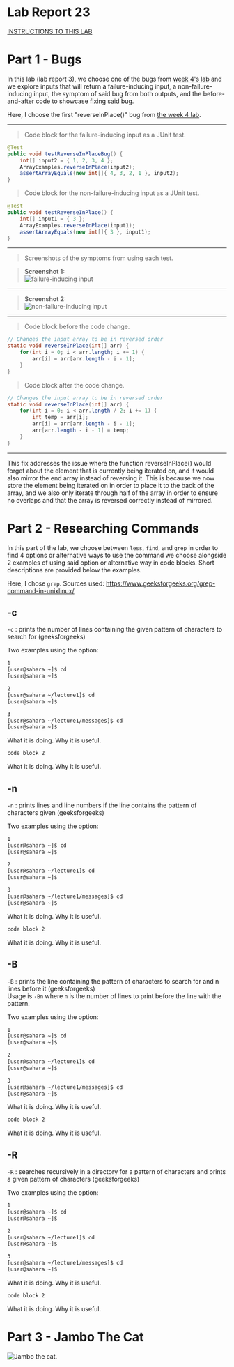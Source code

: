 # Lab Report 23 
<a href="https://ucsd-cse15l-w24.github.io/week5/index.html#lab-report-3---bugs-and-commands-week-5" target="_blank">INSTRUCTIONS TO THIS LAB</a>

# Part 1 - Bugs  
In this lab (lab report 3), we choose one of the bugs from <a href="https://ucsd-cse15l-w24.github.io/week4/index.html#lab-tasks">week 4's lab</a> and we explore inputs that will return a failure-inducing input, a non-failure-inducing input, the symptom of said bug from both outputs, and the before-and-after code to showcase fixing said bug.
<br>

Here, I choose the first "reverseInPlace()" bug from <a href="https://ucsd-cse15l-w24.github.io/week4/index.html#lab-tasks">the week 4 lab</a>.

---

> Code block for the failure-inducing input as a JUnit test.
```java
@Test
public void testReverseInPlaceBug() {
	int[] input2 = { 1, 2, 3, 4 };
	ArrayExamples.reverseInPlace(input2);
	assertArrayEquals(new int[]{ 4, 3, 2, 1 }, input2);
}
```

> Code block for the non-failure-inducing input as a JUnit test.
```java
@Test 
public void testReverseInPlace() {
    int[] input1 = { 3 };
    ArrayExamples.reverseInPlace(input1);
    assertArrayEquals(new int[]{ 3 }, input1);
}
```

---

> Screenshots of the symptoms from using each test.  

> **Screenshot 1:** <br>
![failure-inducing input](image-2.png)

---

> **Screenshot 2:** <br>
![non-failure-inducing input](image-1.png)

---

> Code block before the code change.
```java
// Changes the input array to be in reversed order
static void reverseInPlace(int[] arr) {
	for(int i = 0; i < arr.length; i += 1) {
    	arr[i] = arr[arr.length - i - 1];
	}
}
```

> Code block after the code change.
```java
// Changes the input array to be in reversed order
static void reverseInPlace(int[] arr) {
	for(int i = 0; i < arr.length / 2; i += 1) {
    	int temp = arr[i];
    	arr[i] = arr[arr.length - i - 1];
    	arr[arr.length - i - 1] = temp;
    }
}
```
---

This fix addresses the issue where the function reverseInPlace() would forget about the element that is currently being iterated on, and it would also mirror the end array instead of reversing it. This is because we now store the element being iterated on in order to place it to the back of the array, and we also only iterate through half of the array in order to ensure no overlaps and that the array is reversed correctly instead of mirrored.

# Part 2 - Researching Commands
In this part of the lab, we choose between `less`, `find`, and `grep` in order to find 4 options or alternative ways to use the command we choose alongside 2 examples of using said option or alternative way in code blocks. Short descriptions are provided below the examples.  

Here, I chose `grep`. Sources used: https://www.geeksforgeeks.org/grep-command-in-unixlinux/  

## -c
`-c` : prints the number of lines containing the given pattern of characters to search for (geeksforgeeks)  

Two examples using the option:

```bash
1
[user@sahara ~]$ cd
[user@sahara ~]$ 

2
[user@sahara ~/lecture1]$ cd
[user@sahara ~]$ 

3
[user@sahara ~/lecture1/messages]$ cd 
[user@sahara ~]$ 
```
What it is doing. Why it is useful.

```bash
code block 2
```
What it is doing. Why it is useful.


## -n
`-n` : prints lines and line numbers if the line contains the pattern of characters given (geeksforgeeks)  

Two examples using the option:

```bash
1
[user@sahara ~]$ cd
[user@sahara ~]$ 

2
[user@sahara ~/lecture1]$ cd
[user@sahara ~]$ 

3
[user@sahara ~/lecture1/messages]$ cd 
[user@sahara ~]$ 
```
What it is doing. Why it is useful.

```bash
code block 2
```
What it is doing. Why it is useful.


## -B
`-B` : prints the line containing the pattern of characters to search for and n lines before it (geeksforgeeks)  
Usage is `-Bn` where `n` is the number of lines to print before the line with the pattern.

Two examples using the option:

```bash
1
[user@sahara ~]$ cd
[user@sahara ~]$ 

2
[user@sahara ~/lecture1]$ cd
[user@sahara ~]$ 

3
[user@sahara ~/lecture1/messages]$ cd 
[user@sahara ~]$ 
```
What it is doing. Why it is useful.

```bash
code block 2
```
What it is doing. Why it is useful.


## -R
`-R` : searches recursively in a directory for a pattern of characters and prints a given pattern of characters (geeksforgeeks)  

Two examples using the option:

```bash
1
[user@sahara ~]$ cd
[user@sahara ~]$ 

2
[user@sahara ~/lecture1]$ cd
[user@sahara ~]$ 

3
[user@sahara ~/lecture1/messages]$ cd 
[user@sahara ~]$ 
```
What it is doing. Why it is useful.

```bash
code block 2
```
What it is doing. Why it is useful.


# Part 3 - Jambo The Cat
![Jambo the cat.](image-3.png)